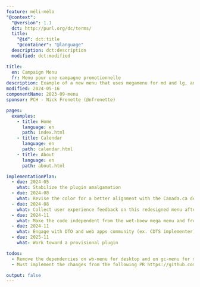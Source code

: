 ```yaml
---
feature: méli-mélo
"@context":
  "@version": 1.1
  dct: http://purl.org/dc/terms/
  title:
    "@id": dct:title
    "@container": "@language"
  description: dct:description
  modified: dct:modified

title:
  en: Campaign Menu
  fr: Menu pour une campagne promotionnelle
description: Example of a new menu that uses megamenu for md and lg, and GCWeb menu for sm and xs
modified: 2024-05-16
componentName: 2023-09-menu
sponsor: PCH - Nick Frenette (@nfrenette)

pages:
  examples:
    - title: Home
      language: en
      path: index.html
    - title: Calendar
      language: en
      path: calendar.html
    - title: About
      language: en
      path: about.html

implementationPlan:
  - due: 2024-05
    what: Stabilize the plugin amalgamation
  - due: 2024-08
    what: Revise the color for a better alignment with the Canada.ca default color scheme
  - due: 2024-08
    what: Collect user experience feedback on this redesigned menu after the Canada Day 2024 event
  - due: 2024-11
    what: Make the code independent from the wet-boew mega menu and from the GCWeb menu
  - due: 2024-11
    what: Engage with DTO and web apps community (ex. CDTS implementer) about this initiative
  - due: 2025-11
    what: Work toward a provisional plugin

todos:
  - Remove the dependencies on wb-menu for desktop and on gc-menu for mobile by rewriting the code
  - Must implement the changes from the following PR https://github.com/wet-boew/GCWeb/pull/2469

output: false
---
```

